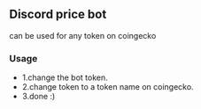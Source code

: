 ## Discord price bot
can be used for any token on coingecko

### Usage
- 1.change the bot token.
- 2.change token to a token name on coingecko.
- 3.done :)
